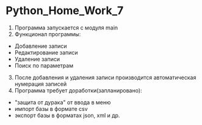 # Python_Home_Work_7
1. Программа запускается с модуля main
2. Функционал программы:
- Добавление записи
- Редактирование записи
- Удаление записи
- Поиск по параметрам
3. После добавления и удаления записи производится автоматическая нумерация записей
4. Программа требует доработки(запланированo):
- "защита от дурака" от ввода в меню
- импорт базы в формате csv
- экспорт базы в форматах json, xml и др.
